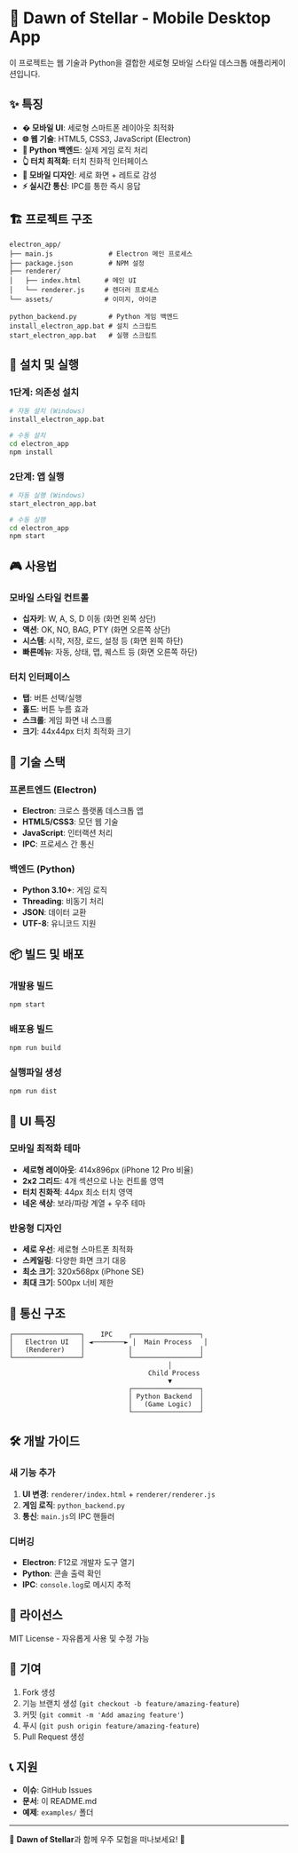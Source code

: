 # 📱 Dawn of Stellar - Mobile Desktop App

이 프로젝트는 웹 기술과 Python을 결합한 세로형 모바일 스타일 데스크톱 애플리케이션입니다.

## ✨ 특징

- **� 모바일 UI**: 세로형 스마트폰 레이아웃 최적화
- **🌐 웹 기술**: HTML5, CSS3, JavaScript (Electron)
- **🐍 Python 백엔드**: 실제 게임 로직 처리
- **👆 터치 최적화**: 터치 친화적 인터페이스
- **🎨 모바일 디자인**: 세로 화면 + 레트로 감성
- **⚡ 실시간 통신**: IPC를 통한 즉시 응답

## 🏗️ 프로젝트 구조

```
electron_app/
├── main.js              # Electron 메인 프로세스
├── package.json         # NPM 설정
├── renderer/
│   ├── index.html      # 메인 UI
│   └── renderer.js     # 렌더러 프로세스
└── assets/             # 이미지, 아이콘

python_backend.py        # Python 게임 백엔드
install_electron_app.bat # 설치 스크립트
start_electron_app.bat   # 실행 스크립트
```

## 🚀 설치 및 실행

### 1단계: 의존성 설치
```bash
# 자동 설치 (Windows)
install_electron_app.bat

# 수동 설치
cd electron_app
npm install
```

### 2단계: 앱 실행
```bash
# 자동 실행 (Windows)
start_electron_app.bat

# 수동 실행
cd electron_app
npm start
```

## 🎮 사용법

### 모바일 스타일 컨트롤
- **십자키**: W, A, S, D 이동 (화면 왼쪽 상단)
- **액션**: OK, NO, BAG, PTY (화면 오른쪽 상단)
- **시스템**: 시작, 저장, 로드, 설정 등 (화면 왼쪽 하단)
- **빠른메뉴**: 자동, 상태, 맵, 퀘스트 등 (화면 오른쪽 하단)

### 터치 인터페이스
- **탭**: 버튼 선택/실행
- **홀드**: 버튼 누름 효과
- **스크롤**: 게임 화면 내 스크롤
- **크기**: 44x44px 터치 최적화 크기

## 🔧 기술 스택

### 프론트엔드 (Electron)
- **Electron**: 크로스 플랫폼 데스크톱 앱
- **HTML5/CSS3**: 모던 웹 기술
- **JavaScript**: 인터랙션 처리
- **IPC**: 프로세스 간 통신

### 백엔드 (Python)
- **Python 3.10+**: 게임 로직
- **Threading**: 비동기 처리
- **JSON**: 데이터 교환
- **UTF-8**: 유니코드 지원

## 📦 빌드 및 배포

### 개발용 빌드
```bash
npm start
```

### 배포용 빌드
```bash
npm run build
```

### 실행파일 생성
```bash
npm run dist
```

## 🎨 UI 특징

### 모바일 최적화 테마
- **세로형 레이아웃**: 414x896px (iPhone 12 Pro 비율)
- **2x2 그리드**: 4개 섹션으로 나눈 컨트롤 영역
- **터치 친화적**: 44px 최소 터치 영역
- **네온 색상**: 보라/파랑 계열 + 우주 테마

### 반응형 디자인
- **세로 우선**: 세로형 스마트폰 최적화
- **스케일링**: 다양한 화면 크기 대응
- **최소 크기**: 320x568px (iPhone SE)
- **최대 크기**: 500px 너비 제한

## 🔗 통신 구조

```
┌─────────────────┐    IPC    ┌─────────────────┐
│   Electron UI   │ ◄────────► │  Main Process   │
│   (Renderer)    │           │                 │
└─────────────────┘           └─────────────────┘
                                        │
                                   Child Process
                                        ▼
                              ┌─────────────────┐
                              │ Python Backend  │
                              │   (Game Logic)  │
                              └─────────────────┘
```

## 🛠️ 개발 가이드

### 새 기능 추가
1. **UI 변경**: `renderer/index.html` + `renderer/renderer.js`
2. **게임 로직**: `python_backend.py`
3. **통신**: `main.js`의 IPC 핸들러

### 디버깅
- **Electron**: F12로 개발자 도구 열기
- **Python**: 콘솔 출력 확인
- **IPC**: `console.log`로 메시지 추적

## 📄 라이선스

MIT License - 자유롭게 사용 및 수정 가능

## 🤝 기여

1. Fork 생성
2. 기능 브랜치 생성 (`git checkout -b feature/amazing-feature`)
3. 커밋 (`git commit -m 'Add amazing feature'`)
4. 푸시 (`git push origin feature/amazing-feature`)
5. Pull Request 생성

## 📞 지원

- **이슈**: GitHub Issues
- **문서**: 이 README.md
- **예제**: `examples/` 폴더

---

🌟 **Dawn of Stellar**과 함께 우주 모험을 떠나보세요! 🚀
